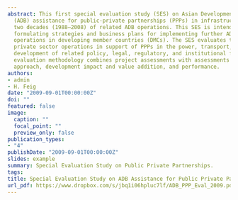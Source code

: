 ```yaml
---
abstract: This first special evaluation study (SES) on Asian Development Bank
  (ADB) assistance for public-private partnerships (PPPs) in infrastructure development covers
  two decades (1988–2008) of related ADB operations. This SES is intended to provide inputs to
  formulating strategies and business plans for implementing further ADB support to PPP
  operations in developing member countries (DMCs). The SES evaluates the performance of ADB’s public and
  private sector operations in support of PPPs in the power, transport, and water sectors, and the
  development of related policy, legal, regulatory, and institutional frameworks. The performance
  evaluation methodology combines project assessments with assessments of ADB’s strategic
  approach, development impact and value addition, and performance.
authors:
- admin
- H. Feig
date: "2009-09-01T00:00:00Z"
doi: ""
featured: false
image:
  caption: ""
  focal_point: ""
  preview_only: false
publication_types:
- "4"
publishDate: "2009-09-01T00:00:00Z"
slides: example
summary: Special Evaluation Study on Public Private Partnerships.
tags:
title: Special Evaluation Study on ADB Assistance for Public Private Partnerships in Infrastructure Development - Potential for More Success
url_pdf: https://www.dropbox.com/s/jbq1i06hpluc7lf/ADB_PPP_Eval_2009.pdf?dl=0
---
```




